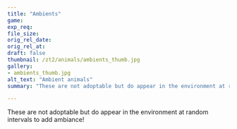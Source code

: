 ```yaml
---
title: "Ambients"
game:
exp_req: 
file_size: 
orig_rel_date:
orig_rel_at:
draft: false
thumbnail: /zt2/animals/ambients_thumb.jpg
gallery:
- ambients_thumb.jpg
alt_text: "Ambient animals"
summary: "These are not adoptable but do appear in the environment at random intervals to add ambiance!"

---
```


These are not adoptable but do appear in the environment at random intervals to add ambiance!